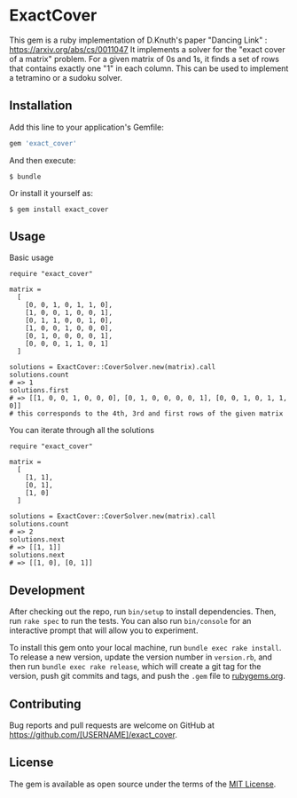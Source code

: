 # ExactCover

This gem is a ruby implementation of D.Knuth's paper "Dancing Link" : https://arxiv.org/abs/cs/0011047
It implements a solver for the "exact cover of a matrix" problem. For a given matrix of 0s and 1s, it finds a set of
rows that contains exactly one "1" in each column.
This can be used to implement a tetramino or a sudoku solver.

## Installation

Add this line to your application's Gemfile:

```ruby
gem 'exact_cover'
```

And then execute:

    $ bundle

Or install it yourself as:

    $ gem install exact_cover

## Usage

Basic usage
```
require "exact_cover"

matrix =
  [
    [0, 0, 1, 0, 1, 1, 0],
    [1, 0, 0, 1, 0, 0, 1],
    [0, 1, 1, 0, 0, 1, 0],
    [1, 0, 0, 1, 0, 0, 0],
    [0, 1, 0, 0, 0, 0, 1],
    [0, 0, 0, 1, 1, 0, 1]
  ]

solutions = ExactCover::CoverSolver.new(matrix).call
solutions.count
# => 1
solutions.first
# => [[1, 0, 0, 1, 0, 0, 0], [0, 1, 0, 0, 0, 0, 1], [0, 0, 1, 0, 1, 1, 0]]
# this corresponds to the 4th, 3rd and first rows of the given matrix
```

You can iterate through all the solutions
```
require "exact_cover"

matrix =
  [
    [1, 1],
    [0, 1],
    [1, 0]
  ]

solutions = ExactCover::CoverSolver.new(matrix).call
solutions.count
# => 2
solutions.next
# => [[1, 1]]
solutions.next
# => [[1, 0], [0, 1]]
```

## Development

After checking out the repo, run `bin/setup` to install dependencies. Then, run `rake spec` to run the tests. You can also run `bin/console` for an interactive prompt that will allow you to experiment.

To install this gem onto your local machine, run `bundle exec rake install`. To release a new version, update the version number in `version.rb`, and then run `bundle exec rake release`, which will create a git tag for the version, push git commits and tags, and push the `.gem` file to [rubygems.org](https://rubygems.org).

## Contributing

Bug reports and pull requests are welcome on GitHub at https://github.com/[USERNAME]/exact_cover.

## License

The gem is available as open source under the terms of the [MIT License](https://opensource.org/licenses/MIT).
